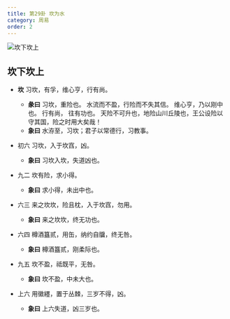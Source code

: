 ```yaml
---
title: 第29卦 坎为水
category: 周易
order: 2
---
```


![坎下坎上](https://upload.wikimedia.org/wikipedia/commons/c/cd/Yijing-29.png)

## 坎下坎上

* **坎** 习坎，有孚，维心亨，行有尚。
  * **彖曰** 习坎，重险也。 水流而不盈，行险而不失其信。 维心亨，乃以刚中也。 行有尚， 往有功也。 天险不可升也，地险山川丘陵也，王公设险以守其国，险之时用大矣哉！
  * **象曰** 水洊至，习坎；君子以常德行，习教事。

* 初六 习坎，入于坎窞，凶。
  * **象曰** 习坎入坎，失道凶也。

* 九二 坎有险，求小得。
  * **象曰** 求小得，未出中也。

* 六三 来之坎坎，险且枕，入于坎窞，勿用。
  * **象曰** 来之坎坎，终无功也。

* 六四 樽酒簋贰，用缶，纳约自牖，终无咎。
  * **象曰** 樽酒簋贰，刚柔际也。

* 九五 坎不盈，祗既平，无咎。
  * **象曰** 坎不盈，中未大也。

* 上六 用徽纆，置于丛棘，三岁不得，凶。
  * **象曰** 上六失道，凶三岁也。
